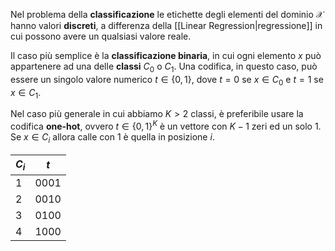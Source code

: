 Nel problema della **classificazione** le etichette degli elementi del dominio $\mathcal{X}$ hanno valori **discreti**, a differenza della [[Linear Regression|regressione]] in cui possono avere un qualsiasi valore reale.

Il caso più semplice è la **classificazione binaria**, in cui ogni elemento $x$ può appartenere ad una delle **classi** $C_0$ o $C_1$.
Una codifica, in questo caso, può essere un singolo valore numerico $t \in \lbrace 0,1 \rbrace$, dove $t = 0$ se $x \in C_0$ e $t = 1$ se $x \in C_1$.

Nel caso più generale in cui abbiamo $K > 2$ classi, è preferibile usare la codifica **one-hot**, ovvero $t \in \lbrace 0, 1\rbrace^K$ è un vettore con $K-1$ zeri ed un solo $1$.
Se $x \in C_i$ allora calle con $1$ è quella in posizione $i$.

$C_i$ | $t$
---|---
1 | 0001
2 | 0010
3 | 0100
4 | 1000

